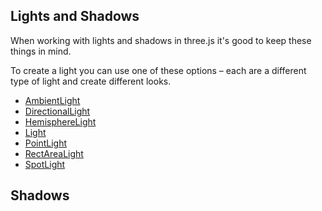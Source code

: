 ## Lights and Shadows
When working with lights and shadows in three.js it's good to keep these things in mind.

To create a light you can use one of these options – each are a different type of light and create different looks.

- [AmbientLight](#https://threejs.org/docs/#Reference/Lights/AmbientLight)
- [DirectionalLight](#https://threejs.org/docs/#Reference/Lights/DirectionalLight)
- [HemisphereLight](#https://threejs.org/docs/#Reference/Lights/HemisphereLight)
- [Light](##https://threejs.org/docs/#Reference/Lights/Light)
- [PointLight](##https://threejs.org/docs/#Reference/Lights/PointLight)
- [RectAreaLight](##https://threejs.org/docs/#Reference/Lights/RectAreaLight)
- [SpotLight](##https://threejs.org/docs/#Reference/Lights/SpotLight)

## Shadows